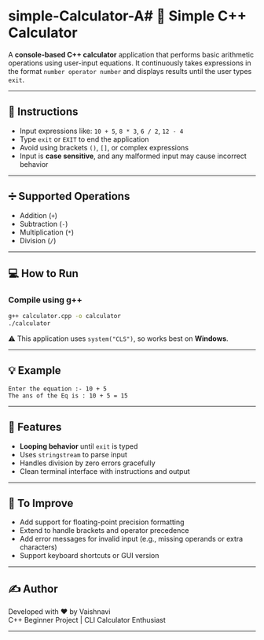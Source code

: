 # simple-Calculator-A# 🧮 Simple C++ Calculator

A **console-based C++ calculator** application that performs basic arithmetic operations using user-input equations. It continuously takes expressions in the format `number operator number` and displays results until the user types `exit`.

---

## 📘 Instructions

- Input expressions like: `10 + 5`, `8 * 3`, `6 / 2`, `12 - 4`
- Type `exit` or `EXIT` to end the application
- Avoid using brackets `()`, `[]`, or complex expressions
- Input is **case sensitive**, and any malformed input may cause incorrect behavior

---

## ➗ Supported Operations

- Addition (`+`)
- Subtraction (`-`)
- Multiplication (`*`)
- Division (`/`)

---

## 💻 How to Run

### Compile using g++

```bash
g++ calculator.cpp -o calculator
./calculator
```

⚠️ This application uses `system("CLS")`, so works best on **Windows**.

---

## 💡 Example

```
Enter the equation :- 10 + 5
The ans of the Eq is : 10 + 5 = 15
```

---

## 🔄 Features

- **Looping behavior** until `exit` is typed
- Uses `stringstream` to parse input
- Handles division by zero errors gracefully
- Clean terminal interface with instructions and output

---

## 🚧 To Improve

- Add support for floating-point precision formatting
- Extend to handle brackets and operator precedence
- Add error messages for invalid input (e.g., missing operands or extra characters)
- Support keyboard shortcuts or GUI version

---

## ✍️ Author

Developed with ❤️ by Vaishnavi      
C++ Beginner Project | CLI Calculator Enthusiast

---
